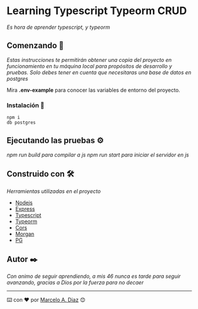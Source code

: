 # Learning Typescript  Typeorm  CRUD

_Es hora de aprender typescript, y typeorm_

## Comenzando 🚀

_Estas instrucciones te permitirán obtener una copia del proyecto en funcionamiento en tu máquina local para propósitos de desarrollo y pruebas. Solo debes tener en cuenta que necesitaras una base de datos en postgres_

Mira **.env-example** para conocer las variables de entorno del proyecto.


### Instalación 🔧

```
npm i 
db postgres
```
## Ejecutando las pruebas ⚙️

_npm run build para compilar a js_
_npm run start para iniciar el servidor en js_


## Construido con 🛠️

_Herramientas utilizadas en el proyecto_

* [Nodejs](https://nodejs.org/en/) 
* [Express](https://expressjs.com/) 
* [Typescript](https://www.npmjs.com/package/typescript) 
* [Typeorm](https://typeorm.io/) 
* [Cors](https://www.npmjs.com/package/cors) 
* [Morgan](https://www.npmjs.com/package/morgan) 
* [PG](https://www.npmjs.com/package/pg) 



## Autor ✒️

_Con animo de seguir aprendiendo, a mis 46 nunca es tarde para seguir avanzando, gracias a Dios por la fuerza para no decaer_



---
⌨️ con ❤️ por [Marcelo A. Diaz](https://github.com/diazarm) 😊